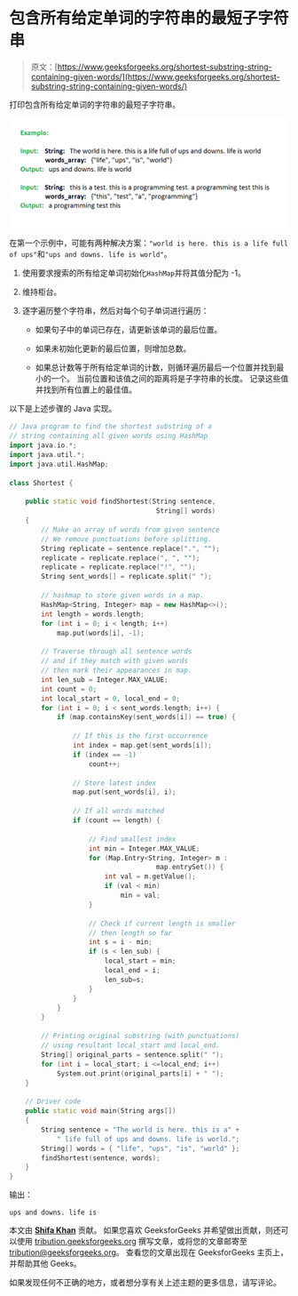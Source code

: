 # 包含所有给定单词的字符串的最短子字符串

> 原文：[https://www.geeksforgeeks.org/shortest-substring-string-containing-given-words/](https://www.geeksforgeeks.org/shortest-substring-string-containing-given-words/)

打印包含所有给定单词的字符串的最短子字符串。

![](img/244ab3390a4cb1b1c85d3d980b9bdc36.png)

在第一个示例中，可能有两种解决方案：`"world is here. this is a life full of ups"`和`"ups and downs. life is world"`。

1.  使用要求搜索的所有给定单词初始化`HashMap`并将其值分配为 -1。

2.  维持柜台。

3.  逐字遍历整个字符串，然后对每个句子单词进行遍历：

    *   如果句子中的单词已存在，请更新该单词的最后位置。

    *   如果未初始化更新的最后位置，则增加总数。

    *   如果总计数等于所有给定单词的计数，则循环遍历最后一个位置并找到最小的一个。 当前位置和该值之间的距离将是子字符串的长度。 记录这些值并找到所有位置上的最佳值。

以下是上述步骤的 Java 实现。

```cpp
// Java program to find the shortest substring of a 
// string containing all given words using HashMap 
import java.io.*; 
import java.util.*; 
import java.util.HashMap; 
  
class Shortest { 
  
    public static void findShortest(String sentence, 
                                     String[] words) 
    { 
        // Make an array of words from given sentence 
        // We remove punctuations before splitting. 
        String replicate = sentence.replace(".", ""); 
        replicate = replicate.replace(", ", ""); 
        replicate = replicate.replace("!", ""); 
        String sent_words[] = replicate.split(" "); 
  
        // hashmap to store given words in a map. 
        HashMap<String, Integer> map = new HashMap<>(); 
        int length = words.length; 
        for (int i = 0; i < length; i++) 
            map.put(words[i], -1); 
  
        // Traverse through all sentence words 
        // and if they match with given words 
        // then mark their appearances in map. 
        int len_sub = Integer.MAX_VALUE; 
        int count = 0; 
        int local_start = 0, local_end = 0; 
        for (int i = 0; i < sent_words.length; i++) { 
            if (map.containsKey(sent_words[i]) == true) { 
  
                // If this is the first occurrence 
                int index = map.get(sent_words[i]); 
                if (index == -1) 
                    count++; 
  
                // Store latest index 
                map.put(sent_words[i], i); 
  
                // If all words matched 
                if (count == length) { 
  
                    // Find smallest index 
                    int min = Integer.MAX_VALUE; 
                    for (Map.Entry<String, Integer> m : 
                                     map.entrySet()) { 
                        int val = m.getValue(); 
                        if (val < min) 
                            min = val; 
                    } 
  
                    // Check if current length is smaller 
                    // then length so far 
                    int s = i - min; 
                    if (s < len_sub) { 
                        local_start = min; 
                        local_end = i; 
                        len_sub=s; 
                    } 
                } 
            } 
        } 
  
        // Printing original substring (with punctuations) 
        // using resultant local_start and local_end. 
        String[] original_parts = sentence.split(" "); 
        for (int i = local_start; i <=local_end; i++) 
            System.out.print(original_parts[i] + " "); 
    } 
  
    // Driver code 
    public static void main(String args[]) 
    { 
        String sentence = "The world is here. this is a" + 
            " life full of ups and downs. life is world."; 
        String[] words = { "life", "ups", "is", "world" }; 
        findShortest(sentence, words); 
    } 
} 
```

输出：

```
ups and downs. life is 
```

本文由 [**Shifa Khan**](https://auth.geeksforgeeks.org/profile.php?user=Apple0710) 贡献。 如果您喜欢 GeeksforGeeks 并希望做出贡献，则还可以使用 [tribution.geeksforgeeks.org](http://www.contribute.geeksforgeeks.org) 撰写文章，或将您的文章邮寄至 tribution@geeksforgeeks.org。 查看您的文章出现在 GeeksforGeeks 主页上，并帮助其他 Geeks。

如果发现任何不正确的地方，或者想分享有关上述主题的更多信息，请写评论。

